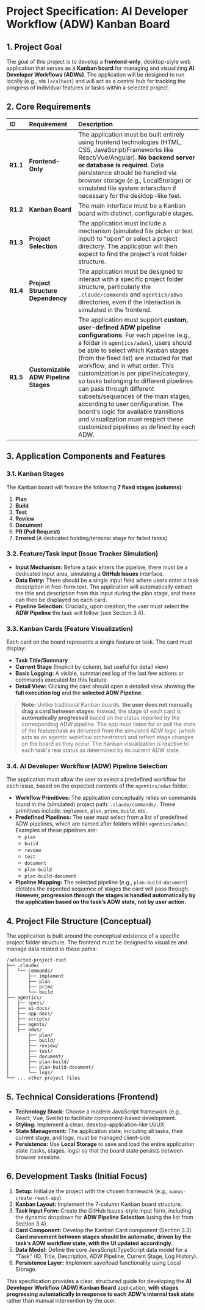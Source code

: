 # Project Specification: AI Developer Workflow (ADW) Kanban Board

## 1. Project Goal

The goal of this project is to develop a **frontend-only**, desktop-style web application that serves as a **Kanban board** for managing and visualizing **AI Developer Workflows (ADWs)**. The application will be designed to run locally (e.g., via `localhost`) and will act as a central hub for tracking the progress of individual features or tasks within a selected project.

## 2. Core Requirements

| ID | Requirement | Description |
| :--- | :--- | :--- |
| **R1.1** | **Frontend-Only** | The application must be built entirely using frontend technologies (HTML, CSS, JavaScript/Frameworks like React/Vue/Angular). **No backend server or database is required.** Data persistence should be handled via browser storage (e.g., LocalStorage) or simulated file system interaction if necessary for the desktop-like feel. |
| **R1.2** | **Kanban Board** | The main interface must be a Kanban board with distinct, configurable stages. |
| **R1.3** | **Project Selection** | The application must include a mechanism (simulated file picker or text input) to "open" or select a project directory. The application will then expect to find the project's root folder structure. |
| **R1.4** | **Project Structure Dependency** | The application must be designed to interact with a specific project folder structure, particularly the `.claude/commands` and `agentics/adws` directories, even if the interaction is simulated in the frontend. |
| **R1.5** | **Customizable ADW Pipeline Stages** | The application must support **custom, user-defined ADW pipeline configurations**. For each pipeline (e.g., a folder in `agentics/adws`), users should be able to select which Kanban stages (from the fixed list) are included for that workflow, and in what order. This customization is per pipeline/category, so tasks belonging to different pipelines can pass through different subsets/sequences of the main stages, according to user configuration. The board's logic for available transitions and visualization must respect these customized pipelines as defined by each ADW.


## 3. Application Components and Features

### 3.1. Kanban Stages

The Kanban board will feature the following **7 fixed stages (columns)**:

1.  **Plan**
2.  **Build**
3.  **Test**
4.  **Review**
5.  **Document**
6.  **PR (Pull Request)**
7.  **Errored** (A dedicated holding/terminal stage for failed tasks)

### 3.2. Feature/Task Input (Issue Tracker Simulation)

*   **Input Mechanism:** Before a task enters the pipeline, there must be a dedicated input area, simulating a **GitHub Issues** interface.
*   **Data Entry:** There should be a single input field where users enter a task description in free-form text. The application will automatically extract the title and description from this input during the plan stage, and these can then be displayed on each card.
*   **Pipeline Selection:** Crucially, upon creation, the user must select the **ADW Pipeline** the task will follow (see Section 3.4).

### 3.3. Kanban Cards (Feature Visualization)

Each card on the board represents a single feature or task. The card must display:

*   **Task Title/Summary**
*   **Current Stage** (Implicit by column, but useful for detail view)
*   **Basic Logging:** A visible, summarized log of the last few actions or commands executed for this feature.
*   **Detail View:** Clicking the card should open a detailed view showing the **full execution log** and the **selected ADW Pipeline**.

> **Note:** Unlike traditional Kanban boards, **the user does not manually drag a card between stages**. Instead, the stage of each card is **automatically progressed** based on the status reported by the corresponding ADW pipeline. The app must listen for or poll the state of the feature/task as delivered from the simulated ADW logic (which acts as an agentic workflow orchestrator) and reflect stage changes on the board as they occur. The Kanban visualization is reactive to each task's real status as determined by its current ADW state.

### 3.4. AI Developer Workflow (ADW) Pipeline Selection

The application must allow the user to select a predefined workflow for each issue, based on the expected contents of the `agentics/adws` folder.

*   **Workflow Primitives:** The application conceptually relies on commands found in the (simulated) project path: `.claude/commands/`. These primitives include: `implement`, `plan`, `prime`, `build`, etc.
*   **Predefined Pipelines:** The user must select from a list of predefined ADW pipelines, which are named after folders within `agentics/adws/`. Examples of these pipelines are:
    *   `plan`
    *   `build`
    *   `review`
    *   `test`
    *   `document`
    *   `plan-build`
    *   `plan-build-document`
*   **Pipeline Mapping:** The selected pipeline (e.g., `plan-build-document`) dictates the expected sequence of stages the card will pass through. **However, progression through the stages is handled automatically by the application based on the task’s ADW state, not by user action.**


## 4. Project File Structure (Conceptual)

The application is built around the conceptual existence of a specific project folder structure. The frontend must be designed to visualize and manage data related to these paths:

```
/selected-project-root
├── .claude/
│   └── commands/
│       ├── implement
│       ├── plan
│       ├── prime
│       └── build
├── agentics/
│   ├── specs/
│   ├── ai-docs/
│   ├── app-docs/
│   ├── scripts/
│   ├── agents/
│   ├── adws/
│       ├── plan/
│       ├── build/
│       ├── review/
│       ├── test/
│       ├── document/
│       ├── plan-build/
│       ├── plan-build-document/
│       └── logs/
└── ... other project files
```

## 5. Technical Considerations (Frontend)

*   **Technology Stack:** Choose a modern JavaScript framework (e.g., React, Vue, Svelte) to facilitate component-based development.
*   **Styling:** Implement a clean, desktop-application-like UI/UX.
*   **State Management:** The application state, including all tasks, their current stage, and logs, must be managed client-side.
*   **Persistence:** Use **Local Storage** to save and load the entire application state (tasks, stages, logs) so that the board state persists between browser sessions.

## 6. Development Tasks (Initial Focus)

1.  **Setup:** Initialize the project with the chosen framework (e.g., `manus-create-react-app`).
2.  **Kanban Layout:** Implement the 7-column Kanban board structure.
3.  **Task Input Form:** Create the GitHub Issues-style input form, including the dynamic dropdown for **ADW Pipeline Selection** (using the list from Section 3.4).
4.  **Card Component:** Develop the Kanban Card component (Section 3.3). **Card movement between stages should be automatic, driven by the task’s ADW workflow state, with the UI updated accordingly.**
5.  **Data Model:** Define the core JavaScript/TypeScript data model for a "Task" (ID, Title, Description, ADW Pipeline, Current Stage, Log History).
6.  **Persistence Layer:** Implement save/load functionality using Local Storage.

This specification provides a clear, structured guide for developing the **AI Developer Workflow (ADW) Kanban Board** application, **with stages progressing automatically in response to each ADW's internal task state** rather than manual intervention by the user.
